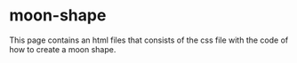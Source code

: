 # moon-shape

This page contains an html files that consists of the css file with the code of how to create a moon shape.